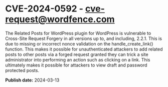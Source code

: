 # CVE-2024-0592 - cve-request@wordfence.com

The Related Posts for WordPress plugin for WordPress is vulnerable to Cross-Site Request Forgery in all versions up to, and including, 2.2.1. This is due to missing or incorrect nonce validation on the handle_create_link() function. This makes it possible for unauthenticated attackers to add related posts to other posts via a forged request granted they can trick a site administrator into performing an action such as clicking on a link. This ultimately makes it possible for attackers to view draft and password protected posts.

**Publish date:** 2024-03-13
